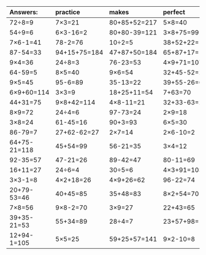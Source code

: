| Answers: | practice | makes | perfect | ! |
| :--- | :--- | :--- | :--- | :--- |
| 72÷8=9 | 7×3=21 | 80+85+52=217 | 5×8=40 | 80-43=37 | 
| 54÷9=6 | 6×3-16=2 | 80+80-39=121 | 3×8+75=99 | 5×7-14=21 | 
| 7×6-1=41 | 78-2=76 | 10÷2=5 | 38+52+22=112 | 2×8=16 | 
| 87-54=33 | 94+15+75=184 | 47+87+50=184 | 65+87+17=169 | 3×3-5=4 | 
| 9×4=36 | 24÷8=3 | 76-23=53 | 4×9+71=107 | 8×7-56=0 | 
| 64-59=5 | 8×5=40 | 9×6=54 | 32+45-52=25 | 21+72+33=126 | 
| 9×5=45 | 95-6=89 | 35-13=22 | 39+55-26=68 | 63÷7=9 | 
| 6×9+60=114 | 3×3=9 | 18+25+11=54 | 7+63=70 | 7×3+92=113 | 
| 44+31=75 | 9×8+42=114 | 4×8-11=21 | 32+33-63=2 | 61+92+79=232 | 
| 8×9=72 | 24÷4=6 | 97-73=24 | 2×9=18 | 3×6=18 | 
| 3×8=24 | 61-45=16 | 90+3=93 | 6×5=30 | 8×8=64 | 
| 86-79=7 | 27+62-62=27 | 2×7=14 | 2×6-10=2 | 23+96-40=79 | 
| 64+75-21=118 | 45+54=99 | 56-21=35 | 3×4=12 | 15+66+81=162 | 
| 92-35=57 | 47-21=26 | 89-42=47 | 80-11=69 | 34+21-3=52 | 
| 16+11=27 | 24÷6=4 | 30÷5=6 | 4×3+91=103 | 95-49=46 | 
| 3×3-1=8 | 4×2+18=26 | 4×9+26=62 | 96-22=74 | 4×7=28 | 
| 20+79-53=46 | 40+45=85 | 35+48=83 | 8×2+54=70 | 6×3=18 | 
| 7×8=56 | 9×8-2=70 | 3×9=27 | 22+43=65 | 21+20=41 | 
| 39+35-21=53 | 55+34=89 | 28÷4=7 | 23+57+98=178 | 94+81-26=149 | 
| 12+94-1=105 | 5×5=25 | 59+25+57=141 | 9×2-10=8 | 71+30-14=87 | 
